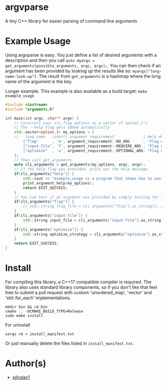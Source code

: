 # argvparse
A tiny C++ library for easier parsing of command line arguments

# Example Usage

Using argvparse is easy. You just define a list of desired arguments with a description and then you call `auto myargs = get_arguments(possible_arguments, argc, argv);`. You can then check if an argument has been provided by looking up the results like so: `myargs["long-name-look-up"]`. The result from `get_arguments` is a hashmap where the long name of the argument is the key.

Longer example. This example is also available as a build target: `make example_usage`

```C++
#include <iostream>
#include "arguments.h"

int main(int argc, char** argv) {
    // Construct your cli flag options as a vector of option_t's
    // The --help flag gets added automatically
    std::vector<option_t> my_options = {
    //   long name   |short| argument requirement             | Help description
        {"flag"      , 'm', argument_requirement::NO_ARG      , "Flag with no argument"},
        {"input-file", 'f', argument_requirement::REQUIRE_ARG , "Flag with a required argument"},
        {"optimize"  , 'o', argument_requirement::OPTIONAL_ARG, "Flag with an optional argument"}
    };
    // Then call get_arguments
    auto cli_arguments = get_arguments(my_options, argc, argv);
    // If the help flag was provided, print out the help message
    if(cli_arguments["help"]) {
        std::cout << "example_usage is a program that shows how to use libargvparse. Here are the possible options:\n\n";
        print_argument_help(my_options);
        return EXIT_SUCCESS;
    }
    // You can test if an argument was provided by simply testing for the long name
    if(cli_arguments["flag"]) {
        // std::string flag_file = cli_arguments["flag"].as_string(); // Throws a runtime_exception, since there are no arguments on '--flag'
    }
    if(cli_arguments["input-file"]) {
        std::string input_file = cli_arguments["input-file"].as_string();
    }
    if(cli_arguments["optimize"]) {
        std::string optimize_strategy = cli_arguments["optimize"].as_string(); // Throws a runtime_exception if no flag was provided
    }
    return EXIT_SUCCESS;
}
```

# Install

For compiling this library, a C++17 compatible compiler is required. The library also uses standard library components, so if you don't like that feel free to submit a pull request with custom 'unordered_map', 'vector' and 'std::for_each' implementations.  

```
mkdir bin && cd bin
cmake .. -DCMAKE_BUILD_TYPE=Release 
sudo make install
```

For uninstall

```
xargs rm < install_manifest.txt
```

Or just manually delete the files listed in `install_manifest.txt`.

# Author(s)

 - [sillydan1](https://github.com/sillydan1)
